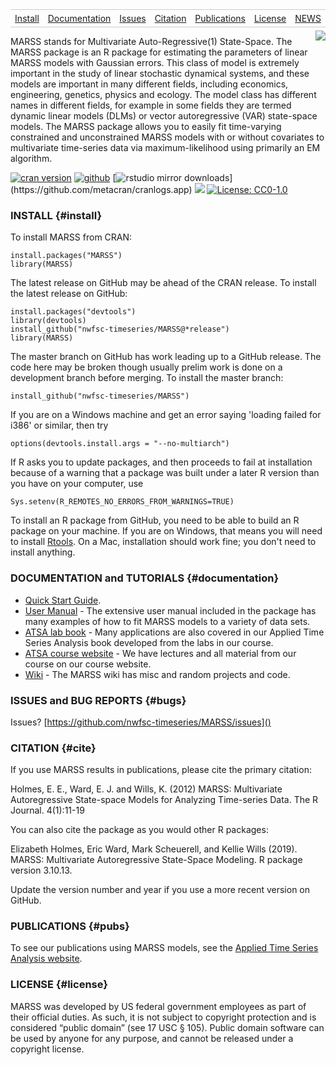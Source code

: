 <style>
.nav{
    border:1px solid #ccc;
    border-width:1px 0;
    list-style:none;
    margin:0;
    padding:0;
    text-align:center;
}
.nav ul{
    margin-before: 1em;
    margin-after: 1em;
    margin-start: 0;
    margin-end: 0;
    padding:0;
}
.nav li{
    display:inline-block;
}
.nav a{
    display:inline-block;
    padding:5px;
}
</style>

<ul class="nav">
  <li><a href="#install">Install</a></li>
  <li><a href="#documentation">Documentation</a></li>
  <li><a href="#bugs">Issues</a></li>
  <li><a href="#cite">Citation</a></li>
  <li><a href="#pubs">Publications</a></li>
  <li><a href="#license">License</a></li>
  <li><a href="https://nwfsc-timeseries.github.io/MARSS/NEWS.html">NEWS</a></li>
</ul>

<img src="logot.png" align="right" style="margin:5px 0px"/>

MARSS stands for Multivariate Auto-Regressive(1) State-Space. The MARSS package is an R package for estimating the parameters of linear MARSS models with Gaussian errors.  This class of model is extremely important in the study of linear stochastic dynamical systems, and these models are important in many different fields, including economics, engineering, genetics, physics and ecology.  The model class has different names in different fields, for example in some fields they are termed dynamic linear models (DLMs) or vector autoregressive (VAR) state-space models.  The MARSS package allows you to easily fit time-varying constrained and unconstrained MARSS models with or without covariates to multivariate time-series data via maximum-likelihood using primarily an EM algorithm.

[![cran version](http://www.r-pkg.org/badges/version/MARSS)](https://cran.r-project.org/package=MARSS)
[![github](https://img.shields.io/github/v/release/nwfsc-timeseries/MARSS)](https://github.com/nwfsc-timeseries/MARSS/releases/latest)
[![rstudio mirror downloads](http://cranlogs.r-pkg.org/badges/grand-total/MARSS?)](https://github.com/metacran/cranlogs.app)
[![](https://cranlogs.r-pkg.org/badges/MARSS?color=FFD700)](https://www.r-pkg.org/pkg/MARSS)
[![License: CC0-1.0](https://img.shields.io/badge/License-CC0%201.0-lightgrey.svg)](http://creativecommons.org/publicdomain/zero/1.0/)


### INSTALL {#install}

To install MARSS from CRAN:

```
install.packages("MARSS")
library(MARSS)
```

The latest release on GitHub may be ahead of the CRAN release. To install the latest release on GitHub:
```
install.packages("devtools")
library(devtools)
install_github("nwfsc-timeseries/MARSS@*release")
library(MARSS)
```

The master branch on GitHub has work leading up to a GitHub release.  The code here may be broken though usually prelim work is done on a development branch before merging.  To install the master branch:
```
install_github("nwfsc-timeseries/MARSS")
```
If you are on a Windows machine and get an error saying 'loading failed for i386' or similar, then try
```
options(devtools.install.args = "--no-multiarch")
```
If R asks you to update packages, and then proceeds to fail at installation because of a warning that a package was built under a later R version than you have on your computer, use
```
Sys.setenv(R_REMOTES_NO_ERRORS_FROM_WARNINGS=TRUE)
```
To install an R package from GitHub, you need to be able to build an R package on your machine. If you are on Windows, that means you will need to install [Rtools](https://cran.r-project.org/bin/windows/Rtools/). On a Mac, installation should work fine; you don't need to install anything.

### DOCUMENTATION and TUTORIALS  {#documentation}

- [Quick Start Guide](https://cran.r-project.org/web/packages/MARSS/vignettes/Quick_Start.pdf).
- [User Manual](https://cran.r-project.org/web/packages/MARSS/vignettes/UserGuide.pdf) - The extensive user manual included in the package has many examples of how to fit MARSS models to a variety of data sets.
- [ATSA lab book](https://nwfsc-timeseries.github.io/atsa-labs/) - Many applications are also covered in our Applied Time Series Analysis book developed from the labs in our course.
- [ATSA course website](https://nwfsc-timeseries.github.io/atsa/) - We have lectures and all material from our course on our course website.
- [Wiki](https://nwfsc-timeseries.github.io/MARSS-wiki/) - The MARSS wiki has misc and random projects and code.


### ISSUES and BUG REPORTS {#bugs}

Issues? [https://github.com/nwfsc-timeseries/MARSS/issues]()

### CITATION  {#cite}

If you use MARSS results in publications, please cite the primary citation:

Holmes, E. E., Ward, E. J. and Wills, K. (2012) MARSS: Multivariate Autoregressive State-space Models for Analyzing Time-series Data. The R Journal. 4(1):11-19

You can also cite the package as you would other R packages:

Elizabeth Holmes, Eric Ward, Mark Scheuerell, and Kellie Wills (2019). MARSS: Multivariate Autoregressive State-Space Modeling. R package version 3.10.13.

Update the version number and year if you use a more recent version on GitHub.

### PUBLICATIONS {#pubs}

To see our publications using MARSS models, see the [Applied Time Series Analysis website](https://nwfsc-timeseries.github.io/).


### LICENSE {#license}

MARSS was developed by US federal government employees as part of their official duties. As such, it is not subject to copyright protection and is considered “public domain” (see 17 USC § 105). Public domain software can be used by anyone for any purpose, and cannot be released under a copyright license.

